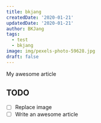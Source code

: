 ```yaml
---
title: bkjang
createdDate: '2020-01-21'
updatedDate: '2020-01-21'
author: BKJang
tags:
  - test
  - bkjang
image: img/pexels-photo-59628.jpg
draft: false
---
```


My awesome article

## TODO

- [ ] Replace image
- [ ] Write an awesome article
